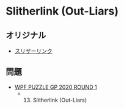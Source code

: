 # Slitherlink (Out-Liars)

## オリジナル
- [スリザーリンク](slitherlink.md)

## 問題
- [WPF PUZZLE GP 2020 ROUND 1](../questions/wpfpgp2020-1.md)
	- 13. Slitherlink (Out-Liars)
